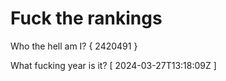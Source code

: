 # Fuck the rankings

Who the hell am I?
{ 2420491 }

What fucking year is it?
[ 2024-03-27T13:18:09Z ]

